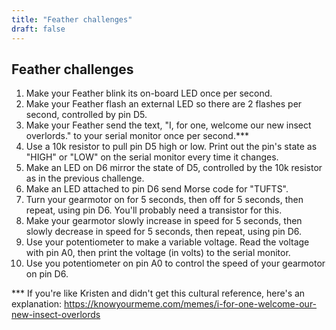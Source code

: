 ```yaml
---
title: "Feather challenges"
draft: false
---
```


## Feather challenges

1. Make your Feather blink its on-board LED once per second.
2. Make your Feather flash an external LED so there are 2 flashes per second, controlled by pin D5.
3. Make your Feather send the text, "I, for one, welcome our new insect overlords." to your serial monitor once per second.***
4. Use a 10k resistor to pull pin D5 high or low. Print out the pin's state as "HIGH" or "LOW" on the serial monitor every time it changes.
5. Make an LED on D6 mirror the state of D5, controlled by the 10k resistor as in the previous challenge.
6. Make an LED attached to pin D6 send Morse code for "TUFTS".
7. Turn your gearmotor on for 5 seconds, then off for 5 seconds, then repeat, using pin D6. You'll probably need a transistor for this.
8. Make your gearmotor slowly increase in speed for 5 seconds, then slowly decrease in speed for 5 seconds, then repeat, using pin D6.
9. Use your potentiometer to make a variable voltage. Read the voltage with pin A0, then print the voltage (in volts) to the serial monitor.
10. Use you potentiometer on pin A0 to control the speed of your gearmotor on pin D6.


*** If you're like Kristen and didn't get this cultural reference, here's an explanation: https://knowyourmeme.com/memes/i-for-one-welcome-our-new-insect-overlords
